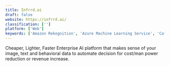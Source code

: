 ```yaml
---
title: Infrrd.ai
draft: false 
website: https://infrrd.ai/
classification: ['']
platform: ['Web']
keywords: ['Amazon Rekognition', 'Azure Machine Learning Service', 'Caffe', 'Chanty', 'DocParser', 'IBM Watson Studio', 'KnoahSoft Harmony', 'Lobe', 'MobiWork MWS', 'OpenCV', 'OpenText Qfiniti', 'Pega Platform', 'Slack', 'Slenke', 'Trello', 'Twitter', 'Unify', 'WorkFusion', 'WorkJam', 'Workplace', 'mlpack']
---
```

Cheaper, Lighter, Faster Enterprise AI platform that makes sense of your image, text and behavioral data to automate decision for cost/man power reduction or revenue increase.